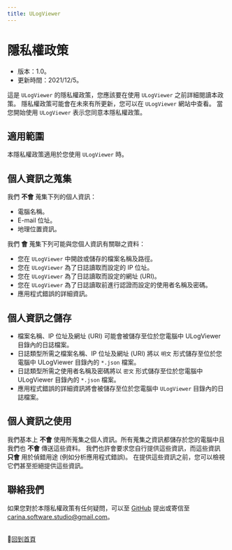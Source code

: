 ```yaml
---
title: ULogViewer
---
```


# 隱私權政策
- 版本：1.0。
- 更新時間：2021/12/5。

這是 ```ULogViewer``` 的隱私權政策，您應該要在使用 ```ULogViewer``` 之前詳細閱讀本政策。
隱私權政策可能會在未來有所更新，您可以在 ```ULogViewer``` 網站中查看。
當您開始使用 ```ULogViewer``` 表示您同意本隱私權政策。

## 適用範圍
本隱私權政策適用於您使用 ```ULogViewer``` 時。

## 個人資訊之蒐集
我們 **不會** 蒐集下列的個人資訊：
- 電腦名稱。
- E-mail 位址。
- 地理位置資訊。

我們 **會** 蒐集下列可能與您個人資訊有關聯之資料：
- 您在 ```ULogViewer``` 中開啟或儲存的檔案名稱及路徑。
- 您在 ```ULogViewer``` 為了日誌讀取而設定的 IP 位址。
- 您在 ```ULogViewer``` 為了日誌讀取而設定的網址 (URI)。
- 您在 ```ULogViewer``` 為了日誌讀取前進行認證而設定的使用者名稱及密碼。
- 應用程式錯誤的詳細資訊。

## 個人資訊之儲存
- 檔案名稱、IP 位址及網址 (URI) 可能會被儲存至位於您電腦中 ULogViewer 目錄內的日誌檔案。
- 日誌類型所需之檔案名稱、IP 位址及網址 (URI) 將以 ```明文``` 形式儲存至位於您電腦中 ULogViewer 目錄內的 ```*.json``` 檔案。
- 日誌類型所需之使用者名稱及密碼將以 ```密文``` 形式儲存至位於您電腦中 ULogViewer 目錄內的 ```*.json``` 檔案。
- 應用程式錯誤的詳細資訊將會被儲存至位於您電腦中 ```ULogViewer``` 目錄內的日誌檔案。

## 個人資訊之使用
我們基本上 **不會** 使用所蒐集之個人資訊。所有蒐集之資訊都儲存於您的電腦中且我們也 **不會** 傳送這些資料。
我們也許會要求您自行提供這些資訊，而這些資訊 **只會** 用於偵錯用途 (例如分析應用程式錯誤)。
在提供這些資訊之前，您可以檢視它們甚至拒絕提供這些資訊。

## 聯絡我們
如果您對於本隱私權政策有任何疑問，可以至 [GitHub](https://github.com/carina-studio/ULogViewer/issues) 提出或寄信至 [carina.software.studio@gmail.com](mailto:carina.software.studio@gmail.com)。


<br/>📔[回到首頁](index.md)
